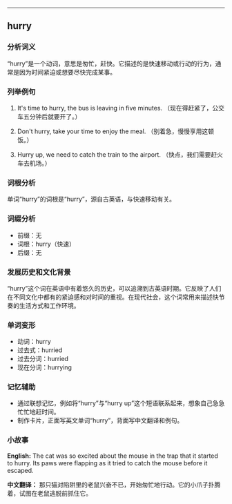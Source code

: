 
---------------
## hurry
### 分析词义
“hurry”是一个动词，意思是匆忙，赶快。它描述的是快速移动或行动的行为，通常是因为时间紧迫或想要尽快完成某事。

### 列举例句
1. It's time to hurry, the bus is leaving in five minutes.
   （现在得赶紧了，公交车五分钟后就要开了。）

2. Don't hurry, take your time to enjoy the meal.
   （别着急，慢慢享用这顿饭。）

3. Hurry up, we need to catch the train to the airport.
   （快点，我们需要赶火车去机场。）

### 词根分析
单词“hurry”的词根是“hurry”，源自古英语，与快速移动有关。

### 词缀分析
- 前缀：无
- 词根：hurry（快速）
- 后缀：无

### 发展历史和文化背景
“hurry”这个词在英语中有着悠久的历史，可以追溯到古英语时期。它反映了人们在不同文化中都有的紧迫感和对时间的重视。在现代社会，这个词常用来描述快节奏的生活方式和工作环境。

### 单词变形
- 动词：hurry
- 过去式：hurried
- 过去分词：hurried
- 现在分词：hurrying

### 记忆辅助
- 通过联想记忆，例如将“hurry”与“hurry up”这个短语联系起来，想象自己急急忙忙地赶时间。
- 制作卡片，正面写英文单词“hurry”，背面写中文翻译和例句。

### 小故事
**English:**
The cat was so excited about the mouse in the trap that it started to hurry. Its paws were flapping as it tried to catch the mouse before it escaped.

**中文翻译：**
那只猫对陷阱里的老鼠兴奋不已，开始匆忙地行动。它的小爪子扑腾着，试图在老鼠逃脱前抓住它。

